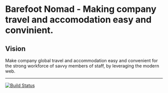 Barefoot Nomad - Making company travel and accomodation easy and convinient.
=======

## Vision
Make company global travel and accommodation easy and convenient for the strong workforce of savvy members of staff, by leveraging the modern web.

---

[![Build Status](https://travis-ci.org/andela/technites-bn-backend.svg?branch=develop)](https://travis-ci.org/andela/technites-bn-backend)